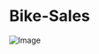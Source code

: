 # Bike-Sales
![Image](https://github.com/user-attachments/assets/6283551e-1b57-4738-b848-bc9e858d3e36)
